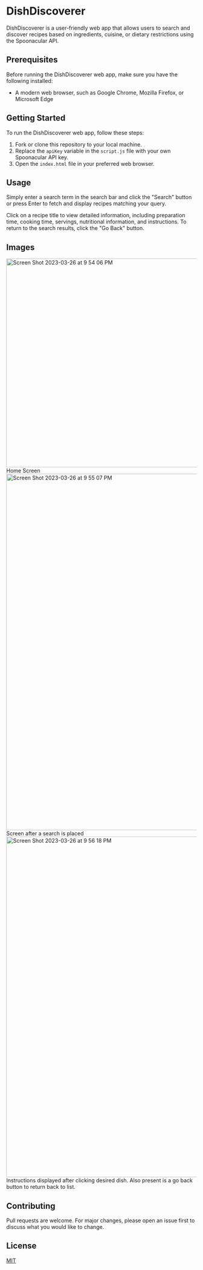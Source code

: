 # DishDiscoverer

DishDiscoverer is a user-friendly web app that allows users to search and discover recipes based on ingredients, cuisine, or dietary restrictions using the Spoonacular API.

## Prerequisites

Before running the DishDiscoverer web app, make sure you have the following installed:

- A modern web browser, such as Google Chrome, Mozilla Firefox, or Microsoft Edge

## Getting Started

To run the DishDiscoverer web app, follow these steps:

1. Fork or clone this repository to your local machine.
2. Replace the `apiKey` variable in the `script.js` file with your own Spoonacular API key.
3. Open the `index.html` file in your preferred web browser.

## Usage

Simply enter a search term in the search bar and click the "Search" button or press Enter to fetch and display recipes matching your query.

Click on a recipe title to view detailed information, including preparation time, cooking time, servings, nutritional information, and instructions. To return to the search results, click the "Go Back" button.

## Images
<img width="552" alt="Screen Shot 2023-03-26 at 9 54 06 PM" src="https://user-images.githubusercontent.com/60200047/227829349-02c9a114-c0c8-492e-a9eb-4d90c2591ade.png">
Home Screen

<img width="942" alt="Screen Shot 2023-03-26 at 9 55 07 PM" src="https://user-images.githubusercontent.com/60200047/227829460-780e1eeb-8ab0-4d6e-8bcf-387629e59633.png">
Screen after a search is placed

<img width="900" alt="Screen Shot 2023-03-26 at 9 56 18 PM" src="https://user-images.githubusercontent.com/60200047/227829713-e06557c2-add6-44a3-8631-8077e2953dcd.png">
Instructions displayed after clicking desired dish. Also present is a go back button to return back to list.

## Contributing

Pull requests are welcome. For major changes, please open an issue first to discuss what you would like to change.


## License

[MIT](https://choosealicense.com/licenses/mit/)

